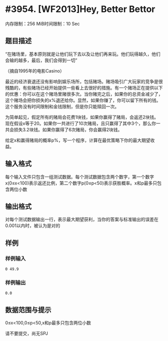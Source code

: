 # #3954. [WF2013]Hey, Better Bettor

内存限制：256 MiB时间限制：10 Sec

## 题目描述

&ldquo;在赌场里，基本原则就是让他们玩下去以及让他们再来玩。他们玩得越久，他们会输的越多，最后，我们会得到一切&rdquo;

（摘自1995年的电影Casino）

最近的经济衰退还没有影响到娱乐场所，包括赌场。赌场吸引广大玩家的竞争是很残酷的，有些赌场已经开始提供一些看上去很好的措施。有一个赌场正在提供以下的优惠：你可以在这个赌场里赌很多次。当你赌完之后，如果你的总资金减少了，这个赌场会把你损失的x%退还给你。显然，如果你赚了，你可以留下所有的钱。这个服务没有时间限制和金钱限制，但是你只能赎回一次。

为简单起见，假定所有的赌局会花费1块钱，如果你赢得了赌局，会返还2块钱。现在假设x等于20。如果你一共进行了10次赌局，且只赢得了其中3个，那么你一共会损失3.2块钱。如果你赢得了6次赌局，你会赢得2块钱。

给定x和赢得赌局的概率p%，写一个程序，计算在最优策略下你的最大期望收益。

## 输入格式

每个输入文件只包含一组测试数据。每个测试数据包含两个数字，第一个数字x(0&le;x<100)表示返还比例，第二个数字p(0&le;p<50)表示获胜概率。x和p最多只包含两位小数

## 输出格式

对每个测试数据输出一行，表示最大期望获利，当你的答案与标准输出的误差在0.001以内时，被认为是对的

## 样例

### 样例输入

    
    0 49.9
    

### 样例输出

    
    0.0
    

## 数据范围与提示

0&le;x<100,0&le;p<50,x和p最多只包含两位小数

请不要提交，尚无SPJ
